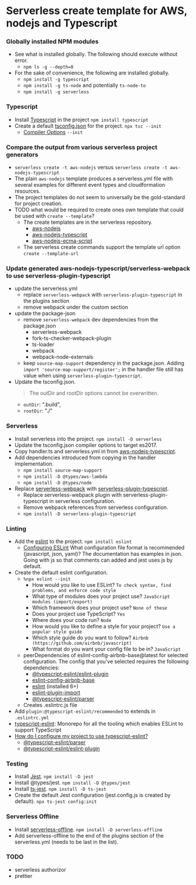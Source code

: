 Serverless create template for AWS, nodejs and Typescript
=========================================================

### Globally installed NPM modules
- See what is installed globally. The following should execute without error.
    - `npm ls -g --depth=0`
- For the sake of convenience, the following are installed globally.
    - `npm install -g typescript`
    - `npm install -g ts-node` and potentially `ts-node-to`
    - `npm install -g serverless`

### Typescript
- Install [Typescript](http://www.typescriptlang.org/index.html) in the project `npm install typescript`
- Create a default [tsconfig.json](http://www.typescriptlang.org/docs/handbook/tsconfig-json.html) for the project. `npx tsc --init`
    - [Compiler Options](https://www.typescriptlang.org/docs/handbook/compiler-options.html) `--init`

### Compare the output from various serverless project generators
- `serverless create -t aws-nodejs` versus `serverless create -t aws-nodejs-typescript`
- The plain `aws-nodejs` template produces a serverless.yml file with several examples for different event types and cloudformation resources.
- The project templates do not seem to universally be the gold-standard for project creation.
- TODO what would be required to create ones own template that could be used with `create --template`?
    - The create templates are in the serverless repository. 
        - [aws-nodejs](https://github.com/serverless/serverless/tree/master/lib/plugins/create/templates/aws-nodejs)
        - [aws-nodejs-typescript](https://github.com/serverless/serverless/tree/master/lib/plugins/create/templates/aws-nodejs-typescript)
        - [aws-nodejs-ecma-script](https://github.com/serverless/serverless/tree/master/lib/plugins/create/templates/aws-nodejs-ecma-script)
    - The serverless create commands support the template url option `create --template-url`

### Update generated aws-nodejs-typescript/serverless-webpack to use serverless-plugin-typescript
- update the serverless.yml
    - replace `serverless-webpack` with `serverless-plugin-typescript` in the plugins section
    - remove webpack under the custom section 
- update the package-json
    - remove `serverless-webpack` dev dependencies from the package.json
        - serverless-webpack
        - fork-ts-checker-webpack-plugin
        - ts-loader
        - webpack
        - webpack-node-externals
    - keep `source-map-support` dependency in the package.json.
        Adding `import 'source-map-support/register';` in the handler file still has value when using
        `serverless-plugin-typescript`.
 - Update the tsconfig.json.
    > The outDir and rootDir options cannot be overwritten.
    - `outDir`: ".build",
    - `rootDir`: "./"

### Serverless
- Install serverless into the project. `npm install -D serverless`
- Update the tsconfig.json compiler options to target es2017.
- Copy handler.ts and serverless.yml in from [aws-nodejs-typescript](https://github.com/serverless/serverless/tree/master/lib/plugins/create/templates/aws-nodejs-typescript).
- Add dependencies introduced from copying in the handler implementation.
    - `npm install source-map-support`
    - `npm install -D @types/aws-lambda`
    - `npm install -D @types/node`
- Replace [serverless-webpack](https://www.npmjs.com/package/serverless-webpack) with [serverless-plugin-typescript](https://www.npmjs.com/package/serverless-plugin-typescript).
    - Replace serverless-webpack plugin with serverless-plugin-typescript in serverless configuration.
    - Remove webpack references from serverless configuration.
    - `npm install -D serverless-plugin-typescript`

### Linting
- Add the [eslint](https://eslint.org/) to the project. `npm install eslint`
    - [Configuring ESLint](https://eslint.org/docs/user-guide/configuring)
    What configuration file format is recommended (javascript, json, yaml)?
    The documentation has examples in json.
    Going with js so that comments can added and jest uses js by default.
- Create the default eslint configuration.
    - `%npx eslint --init`
        - How would you like to use ESLint? `To check syntax, find problems, and enforce code style`
        - What type of modules does your project use? `JavaScript modules (import/export)`
        - Which framework does your project use? `None of these`
        - Does your project use TypeScript? `Yes`
        - Where does your code run? `Node`
        - How would you like to define a style for your project? `Use a popular style guide`
        - Which style guide do you want to follow? `Airbnb (https://github.com/airbnb/javascript)`
        - What format do you want your config file to be in? `JavaScript`
    - peerDependencies of eslint-config-airbnb-base@latest for selected configuration.
        The config that you've selected requires the following dependencies:
        - [@typescript-eslint/eslint-plugin](https://www.npmjs.com/package/@typescript-eslint/eslint-plugin)
        - [eslint-config-airbnb-base](https://www.npmjs.com/package/eslint-config-airbnb-base)
        - [eslint](https://www.npmjs.com/package/eslint) (installed 6+)
        - [eslint-plugin-import](https://www.npmjs.com/package/eslint-plugin-import)
        - [@typescript-eslint/parser](https://www.npmjs.com/package/@typescript-eslint/parser)
    - Creates .eslintrc.js file
- Add `plugin:@typescript-eslint/recommended` to extends in `.eslintrc.yml`
- [typescript-eslint](https://github.com/typescript-eslint/typescript-eslint): Monorepo for all the tooling which enables ESLint to support TypeScript
- [How do I configure my project to use typescript-eslint?](https://github.com/typescript-eslint/typescript-eslint#how-do-i-configure-my-project-to-use-typescript-eslint)
    - [@typescript-eslint/parser](https://github.com/typescript-eslint/typescript-eslint/tree/master/packages/parser)
    - [@typescript-eslint/eslint-plugin](https://github.com/typescript-eslint/typescript-eslint/tree/master/packages/eslint-plugin)

### Testing
- Install [Jest](https://jestjs.io). `npm install -D jest`
- Install @types/jest. `npm install -D @types/jest`
- Install [ts-jest](https://kulshekhar.github.io/ts-jest/). `npm install -D ts-jest`
- Create the default Jest configuration (jest.config.js is created by default). `npx ts-jest config:init` 

### Serverless Offline
- Install [serverless-offline](https://www.npmjs.com/package/serverless-offline). `npm install -D serverless-offline`
- Add serverless-offline to the end of the plugins section of the serverless.yml (needs to be last in the list). 

### TODO
- serverless authorizor
- prettier
